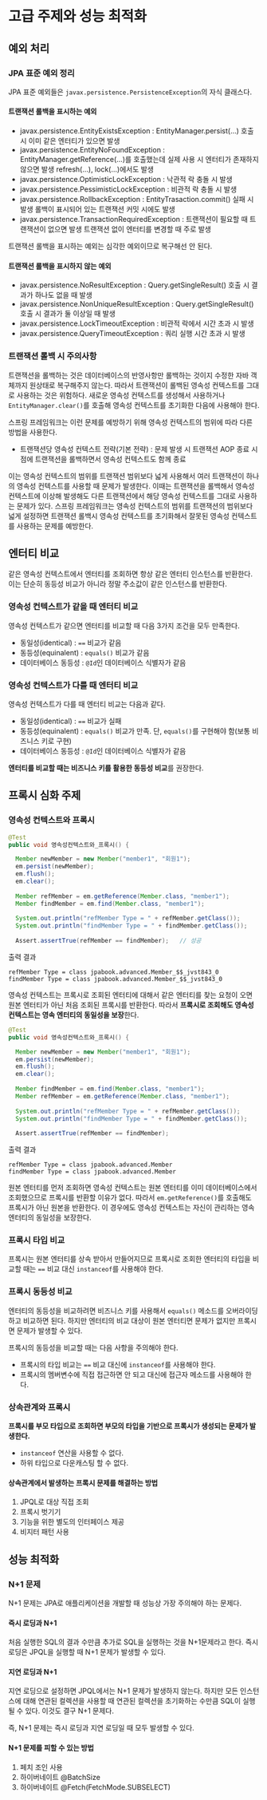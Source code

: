# 고급 주제와 성능 최적화
## 예외 처리
### JPA 표준 예외 정리
JPA 표준 예외들은 ```javax.persistence.PersistenceException```의 자식 클래스다.

#### 트랜잭션 롤백을 표시하는 예외
- javax.persistence.EntityExistsException : EntityManager.persist(...) 호출 시 이미 같은 엔터티가 있으면 발생
- javax.persistence.EntityNoFoundException : EntityManager.getReference(...)를 호출했는데 실제 사용 시 엔터티가 존재하지 않으면 발생
  refresh(...), lock(...)에서도 발생
- javax.persistence.OptimisticLockException : 낙관적 락 충돌 시 발생
- javax.persistence.PessimisticLockException : 비관적 락 충돌 시 발생
- javax.persistence.RollbackException : EntityTrasaction.commit() 실패 시 발생
  롤백이 표시되어 있는 트랜잭션 커밋 시에도 발생
- javax.persistence.TransactionRequiredException : 트랜잭션이 필요할 때 트랜잭션이 없으면 발생
  트랜잭션 없이 엔터티를 변경할 때 주로 발생

트랜잭션 롤백을 표시하는 예외는 심각한 예외이므로 복구해선 안 된다.

#### 트랜잭션 롤백을 표시하지 않는 예외
- javax.persistence.NoResultException : Query.getSingleResult() 호출 시 결과가 하나도 없을 때 발생
- javax.persistence.NonUniqueResultException : Query.getSingleResult()호출 시 결과가 둘 이상일 때 발생
- javax.persistence.LockTimeoutException : 비관적 락에서 시간 초과 시 발생
- javax.persistence.QueryTimeoutException : 쿼리 실행 시간 초과 시 발생

### 트랜잭션 롤백 시 주의사항
트랜잭션을 롤백하는 것은 데이터베이스의 반영사항만 롤백하는 것이지 수정한 자바 객체까지 원상태로 복구해주지 않는다. 따라서 트랜잭션이 롤백된 영속성 컨텍스트를 그대로 사용하는 것은 위험하다. 새로운 영속성 컨텍스트를 생성해서 사용하거나 ```EntityManager.clear()```를 호출해 영속성 컨텍스트를 초기화한 다음에 사용해야 한다.

스프링 프레임워크는 이런 문제를 예방하기 위해 영속성 컨텍스트의 범위에 따라 다른 방법을 사용한다.

- 트랜잭션당 영속성 컨텍스트 전략(기본 전략) : 문제 발생 시 트랜잭션 AOP 종료 시점에 트랜잭션을 롤백하면서 영속성 컨텍스트도 함께 종료

이는 영속성 컨텍스트의 범위를 트랜잭션 범위보다 넓게 사용해서 여러 트랜잭션이 하나의 영속성 컨텍스트를 사용할 때 문제가 발생한다. 이때는 트랜잭션을 롤백해서 영속성 컨텍스트에 이상해 발생해도 다른 트랜잭션에서 해당 영속성 컨텍스트를 그대로 사용하는 문제가 있다. 스프링 프레임워크는 영속성 컨텍스트의 범위를 트랜잭션의 범위보다 넓게 설정하면 트랜잭션 롤백시 영속성 컨텍스트를 초기화해서 잘못된 영속성 컨텍스트를 사용하는 문제를 예방한다.

## 엔터티 비교
같은 영속성 컨텍스트에서 엔터티를 조회하면 항상 같은 엔터티 인스턴스를 반환한다. 이는 단순히 동등성 비교가 아니라 정말 주소값이 같은 인스턴스를 반환한다.

### 영속성 컨텍스트가 같을 때 엔터티 비교
영속성 컨텍스트가 같으면 엔터티를 비교할 때 다음 3가지 조건을 모두 만족한다.

- 동일성(identical) : ```==``` 비교가 같음
- 동등성(equinalent) : ```equals()``` 비교가 같음
- 데이터베이스 동등성 : ```@Id```인 데이터베이스 식별자가 같음

### 영속성 컨텍스트가 다를 때 엔터티 비교
영속성 컨텍스트가 다를 때 엔터티 비교는 다음과 같다.

- 동일성(identical) : ```==``` 비교가 실패
- 동등성(equinalent) : ```equals()``` 비교가 만족. 단, ```equals()```를 구현해야 함(보통 비즈니스 키로 구현)
- 데이터베이스 동등성 : ```@Id```인 데이터베이스 식별자가 같음

**엔터티를 비교할 때는 비즈니스 키를 활용한 동등성 비교**를 권장한다.

## 프록시 심화 주제
### 영속성 컨텍스트와 프록시
```java
@Test
public void 영속성컨텍스트와_프록시() {

  Member newMember = new Member("member1", "회원1");
  em.persist(newMember);
  em.flush();
  em.clear();
  
  Member refMember = em.getReference(Member.class, "member1");
  Member findMember = em.find(Member.class, "member1");
  
  System.out.println("refMember Type = " + refMember.getClass());
  System.out.println("findMember Type = " + findMember.getClass());
  
  Assert.assertTrue(refMember == findMember);	// 성공
```

출력 결과
```
refMember Type = class jpabook.advanced.Member_$$_jvst843_0
findMember Type = class jpabook.advanced.Member_$$_jvst843_0
```
영속성 컨텍스트는 프록시로 조회된 엔터티에 대해서 같은 엔터티를 찾는 요청이 오면 원본 엔터티가 아닌 처음 조회된 프록시를 반환한다. 따라서 **프록시로 조회해도 영속성 컨텍스트는 영속 엔터티의 동일성을 보장**한다.

```java
@Test
public void 영속성컨텍스트와_프록시() {

  Member newMember = new Member("member1", "회원1");
  em.persist(newMember);
  em.flush();
  em.clear();
  
  Member findMember = em.find(Member.class, "member1");
  Member refMember = em.getReference(Member.class, "member1");
  
  System.out.println("refMember Type = " + refMember.getClass());
  System.out.println("findMember Type = " + findMember.getClass());
  
  Assert.assertTrue(refMember == findMember);
```

출력 결과
```
refMember Type = class jpabook.advanced.Member
findMember Type = class jpabook.advanced.Member
```

원본 엔터티를 먼저 조회하면 영속성 컨텍스트는 원본 엔터티를 이미 데이터베이스에서 조회했으므로 프록시를 반환할 이유가 없다. 따라서 ```em.getReference()```를 호출해도 프록시가 아닌 원본을 반환한다. 이 경우에도 영속성 컨텍스트는 자신이 관리하는 영속 엔터티의 동일성을 보장한다.

### 프록시 타입 비교
프록시는 원본 엔터티를 상속 받아서 만들어지므로 프록시로 조회한 엔터티의 타입을 비교할 때는 ```==``` 비교 대신 ```instanceof```를 사용해야 한다.

### 프록시 동등성 비교
엔터티의 동등성을 비교하려면 비즈니스 키를 사용해서 ```equals()``` 메소드를 오버라이딩하고 비교하면 된다. 하지만 엔터티의 비교 대상이 원본 엔터티면 문제가 없지만 프록시면 문제가 발생할 수 있다.

프록시의 동등성을 비교할 때는 다음 사항을 주의해야 한다.

- 프록시의 타입 비교는 ```==``` 비교 대신에 ```instanceof```를 사용해야 한다.
- 프록시의 멤버변수에 직접 접근하면 안 되고 대신에 접근자 메소드를 사용해야 한다.

### 상속관계와 프록시
**프록시를 부모 타입으로 조회하면 부모의 타입을 기반으로 프록시가 생성되는 문제가 발생한다.**

- ```instanceof``` 연산을 사용할 수 없다.
- 하위 타입으로 다운캐스팅 할 수 없다.

#### 상속관계에서 발생하는 프록시 문제를 해결하는 방법

1. JPQL로 대상 직접 조회
2. 프록시 벗기기
3. 기능을 위한 별도의 인터페이스 제공
4. 비지터 패턴 사용

## 성능 최적화
### N+1 문제
N+1 문제는 JPA로 애플리케이션을 개발할 때 성능상 가장 주의해야 하는 문제다.

#### 즉시 로딩과 N+1
처음 실행한 SQL의 결과 수만큼 추가로 SQL을 실행하는 것을 N+1문제라고 한다. 즉시 로딩은 JPQL을 실행할 때 N+1 문제가 발생할 수 있다.

#### 지연 로딩과 N+1
지연 로딩으로 설정하면 JPQL에서는 N+1 문제가 발생하지 않는다. 하지만 모든 인스턴스에 대해 연관된 컬렉션을 사용할 때 연관된 컬렉션을 초기화하는 수만큼 SQL이 실행될 수 있다. 이것도 결구 N+1 문제다.

즉, N+1 문제는 즉시 로딩과 지연 로딩일 때 모두 발생할 수 있다.

#### N+1 문제를 피할 수 있는 방법
1. 페치 조인 사용
2. 하이버네이트 @BatchSize
3. 하이버네이트 @Fetch(FetchMode.SUBSELECT)